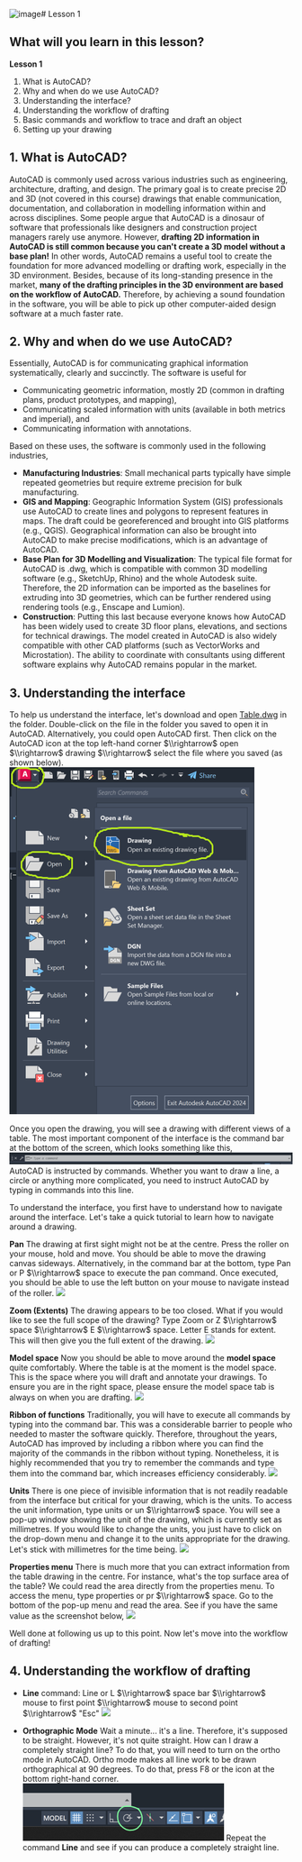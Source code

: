 ![image](https://github.com/ktonguk/autocad/assets/70570496/548dee47-de5a-4ed5-8137-3269f4195a63)# Lesson 1
## What will you learn in this lesson?
__Lesson 1__
1. What is AutoCAD?
2. Why and when do we use AutoCAD?
3. Understanding the interface?
4. Understanding the workflow of drafting
5. Basic commands and workflow to trace and draft an object
6. Setting up your drawing

## 1. What is AutoCAD?
AutoCAD is commonly used across various industries such as engineering, architecture, drafting, and design. The primary goal is to create precise 2D and 3D (not covered in this course) drawings that enable communication, documentation, and collaboration in modelling information within and across disciplines. Some people argue that AutoCAD is a dinosaur of software that professionals like designers and construction project managers rarely use anymore. However, **drafting 2D information in AutoCAD is still common because you can't create a 3D model without a base plan!** In other words, AutoCAD remains a useful tool to create the foundation for more advanced modelling or drafting work, especially in the 3D environment. Besides, because of its long-standing presence in the market, **many of the drafting principles in the 3D environment are based on the workflow of AutoCAD.** Therefore, by achieving a sound foundation in the software, you will be able to pick up other computer-aided design software at a much faster rate.

## 2. Why and when do we use AutoCAD?
Essentially, AutoCAD is for communicating graphical information systematically, clearly and succinctly. The software is useful for 
* Communicating geometric information, mostly 2D (common in drafting plans, product prototypes, and mapping),
* Communicating scaled information with units (available in both metrics and imperial), and
* Communicating information with annotations.

Based on these uses, the software is commonly used in the following industries,
* __Manufacturing Industries__: Small mechanical parts typically have simple repeated geometries but require extreme precision for bulk manufacturing.
* __GIS and Mapping__: Geographic Information System (GIS) professionals use AutoCAD to create lines and polygons to represent features in maps. The draft could be georeferenced and brought into GIS platforms (e.g., QGIS). Geographical information can also be brought into AutoCAD to make precise modifications, which is an advantage of AutoCAD.
* __Base Plan for 3D Modelling and Visualization__: The typical file format for AutoCAD is .dwg, which is compatible with common 3D modelling software (e.g., SketchUp, Rhino) and the whole Autodesk suite. Therefore, the 2D information can be imported as the baselines for extruding into 3D geometries, which can be further rendered using rendering tools (e.g., Enscape and Lumion).
* __Construction__: Putting this last because everyone knows how AutoCAD has been widely used to create 3D floor plans, elevations, and sections for technical drawings. The model created in AutoCAD is also widely compatible with other CAD platforms (such as VectorWorks and Microstation). The ability to coordinate with consultants using different software explains why AutoCAD remains popular in the market.

## 3. Understanding the interface
To help us understand the interface, let's download and open [Table.dwg](https://github.com/ktonguk/autocad/blob/main/lesson1/Table.dwg) in the folder. Double-click on the file in the folder you saved to open it in AutoCAD. Alternatively, you could open AutoCAD first. Then click on the AutoCAD icon at the top left-hand corner $\\rightarrow$ open $\\rightarrow$ drawing $\\rightarrow$ select the file where you saved (as shown below).
![](image/06_open.png)

Once you open the drawing, you will see a drawing with different views of a table. The most important component of the interface is the command bar at the bottom of the screen, which looks something like this, 
![](image/02_commandbar.png)
AutoCAD is instructed by commands. Whether you want to draw a line, a circle or anything more complicated, you need to instruct AutoCAD by typing in commands into this line. 

To understand the interface, you first have to understand how to navigate around the interface. Let's take a quick tutorial to learn how to navigate around a drawing. 

__Pan__
The drawing at first sight might not be at the centre. Press the roller on your mouse, hold and move. You should be able to move the drawing canvas sideways. Alternatively, in the command bar at the bottom, type Pan or P $\\rightarrow$ space to execute the pan command. Once executed, you should be able to use the left button on your mouse to navigate instead of the roller. 
![](https://github.com/ktonguk/autocad/blob/main/lesson1/image/09_pan.gif)

__Zoom (Extents)__
The drawing appears to be too closed. What if you would like to see the full scope of the drawing? Type Zoom or Z $\\rightarrow$ space $\\rightarrow$ E $\\rightarrow$ space. Letter E stands for extent. This will then give you the full extent of the drawing. 
![](https://github.com/ktonguk/autocad/blob/main/lesson1/image/10_zoom.gif)

__Model space__
Now you should be able to move around the __model space__ quite comfortably. Where the table is at the moment is the model space. This is the space where you will draft and annotate your drawings. To ensure you are in the right space, please ensure the model space tab is always on when you are drafting.
![](https://github.com/ktonguk/autocad/blob/main/lesson1/image/08_modelspace.png)

__Ribbon of functions__
Traditionally, you will have to execute all commands by typing into the command bar. This was a considerable barrier to people who needed to master the software quickly. Therefore, throughout the years, AutoCAD has improved by including a ribbon where you can find the majority of the commands in the ribbon without typing. Nonetheless, it is highly recommended that you try to remember the commands and type them into the command bar, which increases efficiency considerably. 
![](https://github.com/ktonguk/autocad/blob/main/lesson1/image/01_ribbon.png)

__Units__
There is one piece of invisible information that is not readily readable from the interface but critical for your drawing, which is the units. To access the unit information, type units or un $\\rightarrow$ space. You will see a pop-up window showing the unit of the drawing, which is currently set as millimetres. If you would like to change the units, you just have to click on the drop-down menu and change it to the units appropriate for the drawing. Let's stick with millimetres for the time being.
![](https://github.com/ktonguk/autocad/blob/main/lesson1/image/11_units.png)

__Properties menu__
There is much more that you can extract information from the table drawing in the centre. For instance, what's the top surface area of the table? We could read the area directly from the properties menu. To access the menu, type properties or pr $\\rightarrow$ space. Go to the bottom of the pop-up menu and read the area. See if you have the same value as the screenshot below,
![](https://github.com/ktonguk/autocad/blob/main/lesson1/image/12_properties.png)

Well done at following us up to this point. Now let's move into the workflow of drafting!

## __4. Understanding the workflow of drafting__


* __Line__
command: Line or L $\\rightarrow$ space bar $\\rightarrow$ mouse to first point $\\rightarrow$ mouse to second point $\\rightarrow$ "Esc"
![](https://github.com/ktonguk/autocad/blob/main/lesson1/image/04_line.gif)

* __Orthographic Mode__
Wait a minute... it's a line. Therefore, it's supposed to be straight. However, it's not quite straight. How can I draw a completely straight line? To do that, you will need to turn on the ortho mode in AutoCAD. Ortho mode makes all line work to be drawn orthographical at 90 degrees. To do that, press F8 or the icon at the bottom right-hand corner.
![image caption: command bar to type in command lines.](image/05_othorgraphic.png)
Repeat the command __Line__ and see if you can produce a completely straight line.





